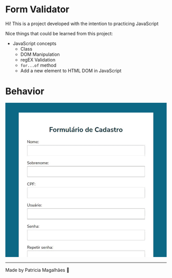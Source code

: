 # Form Validator

Hi! This is a project developed with the intention to practicing JavaScript

Nice things that could be learned from this project:

- JavaScript concepts
  - Class
  - DOM Manipulation
  - regEX Validation
  - `for...of` method
  - Add a new element to HTML DOM in JavaScript

# Behavior

![Image](https://github.com/pmagalhaes2/form-validator/blob/main/assets/form-validator.gif?raw=true)

---

Made by Patricia Magalhães 💙
